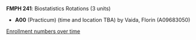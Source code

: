 **FMPH 241**: Biostatistics Rotations (3 units)

- **A00** (Practicum) (time and location TBA) by Vaida, Florin (A09683050)

[Enrollment numbers over time](./FMPH241.tsv)
